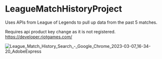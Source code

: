 # LeagueMatchHistoryProject

Uses APIs from League of Legends to pull up data from the past 5 matches.

Requires api product key change as it is not registered. https://developer.riotgames.com/

![League_Match_History_Search_-_Google_Chrome_2023-03-07_16-34-20_AdobeExpress](https://user-images.githubusercontent.com/98140967/223590934-a80075a4-1cd1-4bb0-bef3-cf750511b07e.gif)
